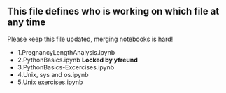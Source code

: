 ## This file defines who is working on which file at any time ##

Please keep this file updated, merging notebooks is hard!

* 1.PregnancyLengthAnalysis.ipynb
* 2.PythonBasics.ipynb **Locked by yfreund**
* 3.PythonBasics-Excercises.ipynb 
* 4.Unix, sys and os.ipynb
* 5.Unix exercises.ipynb
